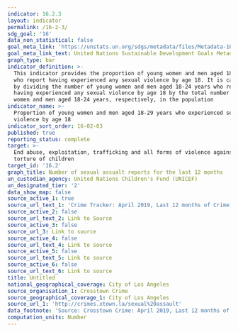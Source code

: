 ```yaml
---
indicator: 16.2.3
layout: indicator
permalink: /16-2-3/
sdg_goal: '16'
data_non_statistical: false
goal_meta_link: 'https://unstats.un.org/sdgs/metadata/files/Metadata-16-02-03.pdf'
goal_meta_link_text: United Nations Sustainable Development Goals Metadata (PDF 208 KB)
graph_type: bar
indicator_definition: >-
  This indicator provides the proportion of young women and men aged 18-24 years
  who report having experienced any sexual violence by age 18. It is calculated
  by dividing the number of young women and men aged 18-24 years who report
  having experienced any sexual violence by age 18 by the total number of young
  women and men aged 18-24 years, respectively, in the population
indicator_name: >-
  Proportion of young women and men aged 18-29 years who experienced sexual
  violence by age 18
indicator_sort_order: 16-02-03
published: true
reporting_status: complete
target: >-
  End abuse, exploitation, trafficking and all forms of violence against and
  torture of children
target_id: '16.2'
graph_title: Number of sexual assualt reports for the last 12 months
un_custodian_agency: United Nations Children's Fund (UNICEF)
un_designated_tier: '2'
data_show_map: false
source_active_1: true
source_url_text_1: 'Crime Tracker: April 2019, Last 12 months of Crime, Sexual Assault'
source_active_2: false
source_url_text_2: Link to Source
source_active_3: false
source_url_3: Link to source
source_active_4: false
source_url_text_4: Link to source
source_active_5: false
source_url_text_5: Link to source
source_active_6: false
source_url_text_6: Link to source
title: Untitled
national_geographical_coverage: City of Los Angeles
source_organisation_1: Crosstown Crime
source_geographical_coverage_1: City of Los Angeles
source_url_1: 'http://crimes.xtown.la/sexual%20assault'
data_footnote: 'Source: Crosstown Crime: April 2019, Last 12 months of Crime, Sexual Assault'
computation_units: Number
---
```

